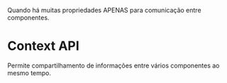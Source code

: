 Quando há muitas propriedades APENAS para comunicação entre componentes.

# Context API

Permite compartilhamento de informações entre vários componentes ao mesmo tempo.